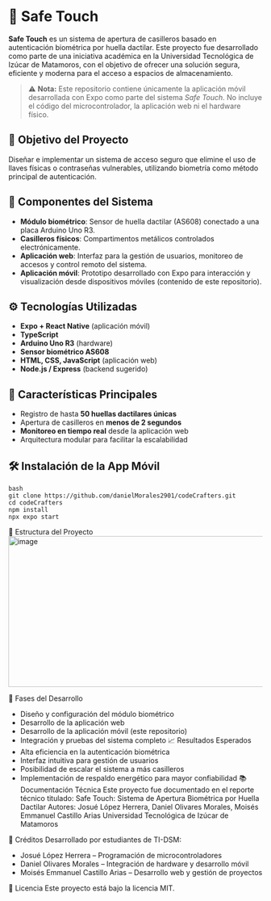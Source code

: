 # 🔐 Safe Touch

**Safe Touch** es un sistema de apertura de casilleros basado en autenticación biométrica por huella dactilar. Este proyecto fue desarrollado como parte de una iniciativa académica en la Universidad Tecnológica de Izúcar de Matamoros, con el objetivo de ofrecer una solución segura, eficiente y moderna para el acceso a espacios de almacenamiento.

> ⚠️ **Nota:** Este repositorio contiene únicamente la aplicación móvil desarrollada con Expo como parte del sistema *Safe Touch*. No incluye el código del microcontrolador, la aplicación web ni el hardware físico.

## 🎯 Objetivo del Proyecto

Diseñar e implementar un sistema de acceso seguro que elimine el uso de llaves físicas o contraseñas vulnerables, utilizando biometría como método principal de autenticación.

## 🧩 Componentes del Sistema

- **Módulo biométrico**: Sensor de huella dactilar (AS608) conectado a una placa Arduino Uno R3.
- **Casilleros físicos**: Compartimentos metálicos controlados electrónicamente.
- **Aplicación web**: Interfaz para la gestión de usuarios, monitoreo de accesos y control remoto del sistema.
- **Aplicación móvil**: Prototipo desarrollado con Expo para interacción y visualización desde dispositivos móviles (contenido de este repositorio).

## ⚙️ Tecnologías Utilizadas

- **Expo + React Native** (aplicación móvil)
- **TypeScript**
- **Arduino Uno R3** (hardware)
- **Sensor biométrico AS608**
- **HTML, CSS, JavaScript** (aplicación web)
- **Node.js / Express** (backend sugerido)

## 🚀 Características Principales

- Registro de hasta **50 huellas dactilares únicas**
- Apertura de casilleros en **menos de 2 segundos**
- **Monitoreo en tiempo real** desde la aplicación web
- Arquitectura modular para facilitar la escalabilidad

## 🛠️ Instalación de la App Móvil

```
bash
git clone https://github.com/danielMorales2901/codeCrafters.git
cd codeCrafters
npm install
npx expo start
```

📁 Estructura del Proyecto
<img width="507" height="299" alt="image" src="https://github.com/user-attachments/assets/ee6c0e4d-cf8b-4842-aabe-914af481d7d4" />


🧪 Fases del Desarrollo
- Diseño y configuración del módulo biométrico
- Desarrollo de la aplicación web
- Desarrollo de la aplicación móvil (este repositorio)
- Integración y pruebas del sistema completo
📈 Resultados Esperados
- Alta eficiencia en la autenticación biométrica
- Interfaz intuitiva para gestión de usuarios
- Posibilidad de escalar el sistema a más casilleros
- Implementación de respaldo energético para mayor confiabilidad
📚 Documentación Técnica
Este proyecto fue documentado en el reporte técnico titulado:
Safe Touch: Sistema de Apertura Biométrica por Huella Dactilar
Autores: Josué López Herrera, Daniel Olivares Morales, Moisés Emmanuel Castillo Arias
Universidad Tecnológica de Izúcar de Matamoros

🤝 Créditos
Desarrollado por estudiantes de TI-DSM:
- Josué López Herrera – Programación de microcontroladores
- Daniel Olivares Morales – Integración de hardware y desarrollo móvil
- Moisés Emmanuel Castillo Arias – Desarrollo web y gestión de proyectos

📄 Licencia
Este proyecto está bajo la licencia MIT.

